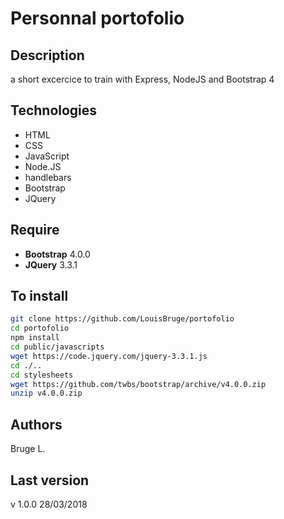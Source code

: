 # Personnal portofolio #

## Description ##
a short excercice to train with Express, NodeJS and Bootstrap 4  

## Technologies ##
* HTML
* CSS
* JavaScript
* Node.JS
* handlebars
* Bootstrap
* JQuery

## Require ##
* **Bootstrap** 4.0.0
* **JQuery** 3.3.1

## To install ##

```bash
git clone https://github.com/LouisBruge/portofolio
cd portofolio
npm install
cd public/javascripts
wget https://code.jquery.com/jquery-3.3.1.js
cd ./..
cd stylesheets
wget https://github.com/twbs/bootstrap/archive/v4.0.0.zip
unzip v4.0.0.zip
```

## Authors ##
Bruge L.

## Last version ##
v 1.0.0 28/03/2018
